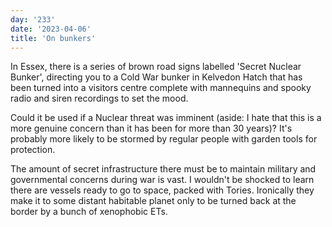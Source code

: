```yaml
---
day: '233'
date: '2023-04-06'
title: 'On bunkers'
---
```


In Essex, there is a series of brown road signs labelled 'Secret Nuclear Bunker', directing you to a Cold War bunker in Kelvedon Hatch that has been turned into a visitors centre complete with mannequins and spooky radio and siren recordings to set the mood.

Could it be used if a Nuclear threat was imminent (aside: I hate that this is a more genuine concern than it has been for more than 30 years)? It's probably more likely to be stormed by regular people with garden tools for protection.

The amount of secret infrastructure there must be to maintain military and governmental concerns during war is vast. I wouldn't be shocked to learn there are vessels ready to go to space, packed with Tories. Ironically they make it to some distant habitable planet only to be turned back at the border by a bunch of xenophobic ETs.
